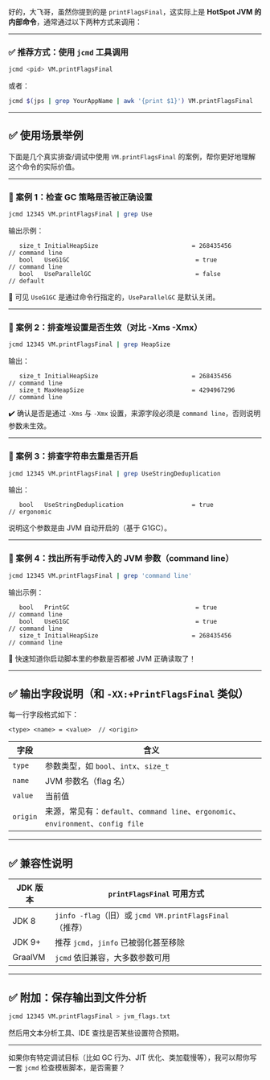 好的，大飞哥，虽然你提到的是 `printFlagsFinal`，这实际上是 **HotSpot JVM 的内部命令**，通常通过以下两种方式来调用：

---

### ✅ 推荐方式：使用 `jcmd` 工具调用

```bash
jcmd <pid> VM.printFlagsFinal
```

或者：

```bash
jcmd $(jps | grep YourAppName | awk '{print $1}') VM.printFlagsFinal
```

---

## ✅ 使用场景举例

下面是几个真实排查/调试中使用 `VM.printFlagsFinal` 的案例，帮你更好地理解这个命令的实际价值。

---

### 📌 案例 1：检查 GC 策略是否被正确设置

```bash
jcmd 12345 VM.printFlagsFinal | grep Use
```

输出示例：

```
   size_t InitialHeapSize                          = 268435456                          // command line
   bool   UseG1GC                                   = true                               // command line
   bool   UseParallelGC                             = false                              // default
```

👀 可见 `UseG1GC` 是通过命令行指定的，`UseParallelGC` 是默认关闭。

---

### 📌 案例 2：排查堆设置是否生效（对比 -Xms -Xmx）

```bash
jcmd 12345 VM.printFlagsFinal | grep HeapSize
```

输出：

```
   size_t InitialHeapSize                          = 268435456                          // command line
   size_t MaxHeapSize                              = 4294967296                         // command line
```

✔️ 确认是否是通过 `-Xms` 与 `-Xmx` 设置，来源字段必须是 `command line`，否则说明参数未生效。

---

### 📌 案例 3：排查字符串去重是否开启

```bash
jcmd 12345 VM.printFlagsFinal | grep UseStringDeduplication
```

输出：

```
   bool   UseStringDeduplication                   = true                               // ergonomic
```

说明这个参数是由 JVM 自动开启的（基于 G1GC）。

---

### 📌 案例 4：找出所有手动传入的 JVM 参数（command line）

```bash
jcmd 12345 VM.printFlagsFinal | grep 'command line'
```

输出示例：

```
   bool   PrintGC                                   = true                               // command line
   bool   UseG1GC                                   = true                               // command line
   size_t InitialHeapSize                          = 268435456                          // command line
```

🧠 快速知道你启动脚本里的参数是否都被 JVM 正确读取了！

---

## ✅ 输出字段说明（和 `-XX:+PrintFlagsFinal` 类似）

每一行字段格式如下：

```text
<type> <name> = <value>  // <origin>
```

| 字段       | 含义                                                                      |
| -------- | ----------------------------------------------------------------------- |
| `type`   | 参数类型，如 `bool`、`intx`、`size_t`                                           |
| `name`   | JVM 参数名（flag 名）                                                         |
| `value`  | 当前值                                                                     |
| `origin` | 来源，常见有：`default`、`command line`、`ergonomic`、`environment`、`config file` |

---

## ✅ 兼容性说明

| JDK 版本  | `printFlagsFinal` 可用方式                          |
| ------- | ----------------------------------------------- |
| JDK 8   | `jinfo -flag`（旧）或 `jcmd VM.printFlagsFinal`（推荐） |
| JDK 9+  | 推荐 `jcmd`，`jinfo` 已被弱化甚至移除                      |
| GraalVM | `jcmd` 依旧兼容，大多数参数可用                             |

---

## ✅ 附加：保存输出到文件分析

```bash
jcmd 12345 VM.printFlagsFinal > jvm_flags.txt
```

然后用文本分析工具、IDE 查找是否某些设置符合预期。

---

如果你有特定调试目标（比如 GC 行为、JIT 优化、类加载慢等），我可以帮你写一套 `jcmd` 检查模板脚本，是否需要？
